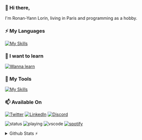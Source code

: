 ### 👋 Hi there,

I'm Ronan-Yann Lorin, living in Paris and programming as a hobby.

### ⚡ My Languages
[![My Skills](https://skillicons.dev/icons?i=java,bash,ts,cpp,py,js,php)](https://skillicons.dev)

### 🌱 I want to learn
[![Wanna learn](https://skillicons.dev/icons?i=rust,vue,react,electron,express,githubactions)](https://skillicons.dev)

### 🔭 My Tools
[![My Skills](https://skillicons.dev/icons?i=linux,docker,github,mysql,vscode,nodejs,symfony)](https://skillicons.dev)

### 📫 Available On
[![Twitter](https://skillicons.dev/icons?i=twitter)](https://twitter.com/rylorin)
[![LinkedIn](https://skillicons.dev/icons?i=linkedin)]([https://www.linkedin.com/in/rylorin/](https://www.linkedin.com/in/ronan-yann-lorin-442125/))
[![Discord](https://skillicons.dev/icons?i=discord)](https://discordapp.com/users/467417724373696512)

<!--
- 🔭 I’m currently working on ...
- 🌱 I’m currently learning ...
- 👯 I’m looking to collaborate on ...
- 🤔 I’m looking for help with ...
- 💬 Ask me about ...
- 📫 How to reach me: ...
- 😄 Pronouns: ...
- ⚡ Fun fact: ...
-->

![status](https://nocache.advaith.workers.dev?url=https://img.shields.io/endpoint?url=https://dev.discordprofiles.me/api/badge/status/467417724373696512?simple=true)
![playing](https://nocache.advaith.workers.dev?url=https://img.shields.io/endpoint?url=https://dev.discordprofiles.me/api/badge/playing/467417724373696512)
![vscode](https://nocache.advaith.workers.dev?url=https://img.shields.io/endpoint?url=https://dev.discordprofiles.me/api/badge/vscode/467417724373696512)
[![spotify](https://nocache.advaith.workers.dev?url=https://img.shields.io/endpoint?url=https://dev.discordprofiles.me/api/badge/spotify/467417724373696512)](https://dev.discordprofiles.me/openspotify/467417724373696512)

<details>
  <summary>Github Stats ⚡</summary>
  
  <a href="#">![Github stats](https://github-readme-stats.vercel.app/api?username=rylorin&theme=blueberry&count_private=true&hide_border=true&line_height=20)</a>
  <a href="#">![Top Langs](https://github-readme-stats.vercel.app/api/top-langs/?username=rylorin&layout=compact&theme=blueberry&count_private=true&hide_border=true)</a>
</details>
